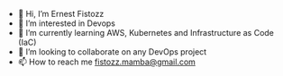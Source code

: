 - 👋 Hi, I’m Ernest Fistozz
- 👀 I’m interested in Devops
- 🌱 I’m currently learning AWS, Kubernetes and Infrastructure as Code (IaC)
- 💞️ I’m looking to collaborate on any DevOps project
- 📫 How to reach me fistozz.mamba@gmail.com

<!---
ErnestFistozz/ErnestFistozz is a ✨ special ✨ repository because its `README.md` (this file) appears on your GitHub profile.
You can click the Preview link to take a look at your changes.
--->
